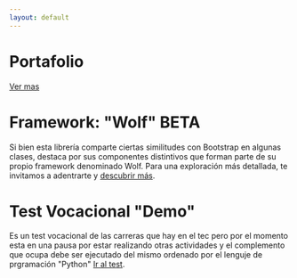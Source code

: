 ```yaml
---
layout: default
---
```


# Portafolio
[Ver mas](./portafolio.html)

# Framework: "Wolf" BETA
Si bien esta librería comparte ciertas similitudes con Bootstrap en algunas clases, destaca por sus componentes distintivos que forman parte de su propio framework denominado Wolf. Para una exploración más detallada, te invitamos a adentrarte y [descubrir más](./wolf.html). 

# Test Vocacional "Demo"
Es un test vocacional de las carreras que hay en el tec pero por el momento esta en una pausa por estar realizando otras actividades y el complemento que ocupa debe ser ejecutado del mismo ordenado por el lenguje de prgramaci&#243;n "Python" [Ir al test](./IA/index.html).


<!--
| head1        | head two          | three |
|:-------------|:------------------|:------|
| ok           | good swedish fish | nice  |
| out of stock | good and plenty   | nice  |
| ok           | good `oreos`      | hmm   |
| ok           | good `zoute` drop | yumm  |


### And a nested list:

- level 1 item
  - level 2 item
  - level 2 item
    - level 3 item
    - level 3 item
- level 1 item
  - level 2 item
  - level 2 item
  - level 2 item
- level 1 item
  - level 2 item
  - level 2 item
- level 1 item

### Small image

![Octocat](https://github.githubassets.com/images/icons/emoji/octocat.png)


### Definition lists can be used with HTML syntax.

<dl>
<dt>Name</dt>
<dd>Godzilla</dd>
<dt>Born</dt>
<dd>1952</dd>
<dt>Birthplace</dt>
<dd>Japan</dd>
<dt>Color</dt>
<dd>Green</dd>
</dl>-->
